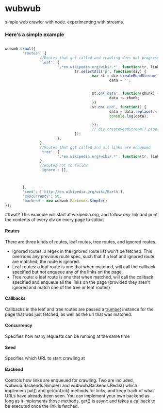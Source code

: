 wubwub
======

simple web crawler with node. experimenting with streams.



### Here's a simple example

```javascript

wubwub.crawl({
        'routes': {
                //Routes that get called and crawling does not progress beyond
                'leaf': {
                        '.*en.wikipedia.org/wiki/.*': function(tr, link) {
                                tr.selectAll('p', function(div) {
                                        var st = div.createReadStream(),
                                                data = '';


                                        st.on('data', function(chunk) {
                                                data += chunk;
                                        })
                                        st.on('end', function() {
                                                data = data.replace(/<.*?>/g, '');
                                                console.log(data);

                                        });
                                        // div.createReadStream().pipe(process.stdout);
                                });
                        },
                },
                //Routes that get called and all links are enqueued
                'tree': {
                        '.*en.wikipedia.org/wiki/.*': function(tr, link) {}
                },
                //Routes not to follow
                'ignore': [],



        },
        'seed': ['http://en.wikipedia.org/wiki/Earth'],
        'concurrency': 50,
        'backend': new wubwub.Backends.Simple()
});
```

##wat?
This example will start at wikipedia.org, and follow *any* link and print the contents of every div on every page to stdout

#### Routes
There are three kinds of routes, leaf routes, tree routes, and ignored routes. 

* Ignored routes: a regex in the ignored route list won't be fetched. This overrides any previous route spec, such that if a leaf and ignored route are matched, the route is ignored.
* Leaf routes: a leaf route is one that when matched, will call the callback specified but not enqueue any of the links on the page. 
* Tree route: a leaf route is one that when matched, will call the callback specified and enqueue all the links on the page (provided they aren't ignored and match one of the tree or leaf routes)

#### Callbacks
Callbacks in the leaf and tree routes are passed a [trumpet](https://github.com/substack/node-trumpet) instance for the page that was just fetched, as well as the url that was matched. 


#### Concurrency
Specifies how many requests can be running at the same time

#### Seed
Specifies which URL to start crawling at

#### Backend
Controls how links are enqueued for crawling. Two are included, wubwub.Backends.Simple() and wubwub.Backends.Redis() which implement put() and get(onLink) methods for links, and keep track of what URLs have already been seen. You can implement your own backend as long as it implements those methods. get() is async and takes a callback to be executed once the link is fetched. 



